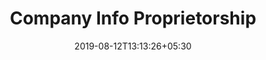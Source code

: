 ---
title: "Company Info Proprietorship"
date: 2019-08-12T13:13:26+05:30
type: "credit-report/share"
layout: "company-info-proprietorship"

currentinfo: 'incomplete'
currentpayment: ''
currentkyc: ''
currentreport: ''

headerstep: true
loggedin: true
progressBar: true
---